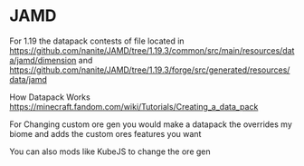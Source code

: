 # JAMD


For 1.19 the datapack contests of file located
in https://github.com/nanite/JAMD/tree/1.19.3/common/src/main/resources/data/jamd/dimension
and https://github.com/nanite/JAMD/tree/1.19.3/forge/src/generated/resources/data/jamd

How Datapack Works https://minecraft.fandom.com/wiki/Tutorials/Creating_a_data_pack

For Changing custom ore gen you would make a datapack the overrides my biome and adds the custom ores features you want

You can also mods like KubeJS to change the ore gen
